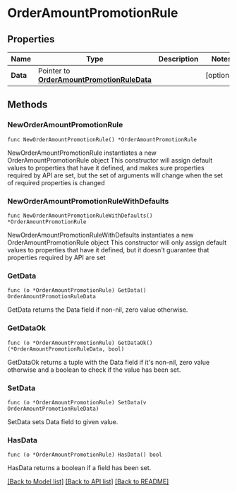 # OrderAmountPromotionRule

## Properties

Name | Type | Description | Notes
------------ | ------------- | ------------- | -------------
**Data** | Pointer to [**OrderAmountPromotionRuleData**](OrderAmountPromotionRuleData.md) |  | [optional] 

## Methods

### NewOrderAmountPromotionRule

`func NewOrderAmountPromotionRule() *OrderAmountPromotionRule`

NewOrderAmountPromotionRule instantiates a new OrderAmountPromotionRule object
This constructor will assign default values to properties that have it defined,
and makes sure properties required by API are set, but the set of arguments
will change when the set of required properties is changed

### NewOrderAmountPromotionRuleWithDefaults

`func NewOrderAmountPromotionRuleWithDefaults() *OrderAmountPromotionRule`

NewOrderAmountPromotionRuleWithDefaults instantiates a new OrderAmountPromotionRule object
This constructor will only assign default values to properties that have it defined,
but it doesn't guarantee that properties required by API are set

### GetData

`func (o *OrderAmountPromotionRule) GetData() OrderAmountPromotionRuleData`

GetData returns the Data field if non-nil, zero value otherwise.

### GetDataOk

`func (o *OrderAmountPromotionRule) GetDataOk() (*OrderAmountPromotionRuleData, bool)`

GetDataOk returns a tuple with the Data field if it's non-nil, zero value otherwise
and a boolean to check if the value has been set.

### SetData

`func (o *OrderAmountPromotionRule) SetData(v OrderAmountPromotionRuleData)`

SetData sets Data field to given value.

### HasData

`func (o *OrderAmountPromotionRule) HasData() bool`

HasData returns a boolean if a field has been set.


[[Back to Model list]](../README.md#documentation-for-models) [[Back to API list]](../README.md#documentation-for-api-endpoints) [[Back to README]](../README.md)


